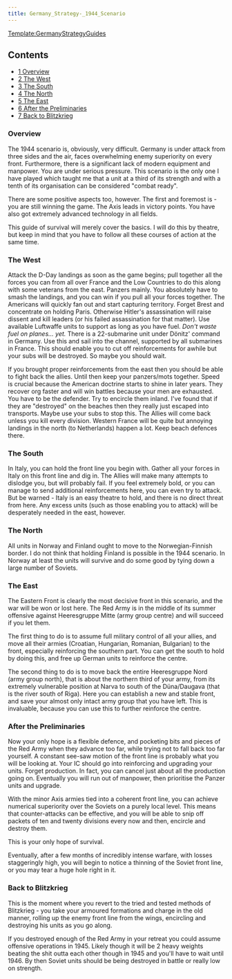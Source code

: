 ```yaml
---
title: Germany_Strategy-_1944_Scenario
---
```



[Template:GermanyStrategyGuides](/wiki/index.php?title=Template:GermanyStrategyGuides&action=edit&redlink=1 "Template:GermanyStrategyGuides (page does not exist)")

## Contents

-   [ 1 Overview ](#Overview)
-   [ 2 The West ](#The_West)
-   [ 3 The South ](#The_South)
-   [ 4 The North ](#The_North)
-   [ 5 The East ](#The_East)
-   [ 6 After the Preliminaries ](#After_the_Preliminaries)
-   [ 7 Back to Blitzkrieg ](#Back_to_Blitzkrieg)

###  Overview 

The 1944 scenario is, obviously, very difficult. Germany is under attack
from three sides and the air, faces overwhelming enemy superiority on
every front. Furthermore, there is a significant lack of modern
equipment and manpower. You are under serious pressure. This scenario is
the only one I have played which taught me that a unit at a third of its
strength and with a tenth of its organisation can be considered "combat
ready".

There are some positive aspects too, however. The first and foremost
is - you are still winning the game. The Axis leads in victory points.
You have also got extremely advanced technology in all fields.

This guide of survival will merely cover the basics. I will do this by
theatre, but keep in mind that you have to follow all these courses of
action at the same time.

###  The West 

Attack the D-Day landings as soon as the game begins; pull together all
the forces you can from all over France and the Low Countries to do this
along with some veterans from the east. Panzers mainly. You absolutely
have to smash the landings, and you can win if you pull all your forces
together. The Americans will quickly fan out and start capturing
territory. Forget Brest and concentrate on holding Paris. Otherwise
Hitler's assassination will raise dissent and kill leaders (or his
failed assassination for that matter). Use available Luftwaffe units to
support as long as you have fuel. *Don't waste fuel on planes... yet.*
There is a 22-submarine unit under Dönitz' command in Germany. Use this
and sail into the channel, supported by all submarines in France. This
should enable you to cut off reinforcements for awhile but your subs
will be destroyed. So maybe you should wait.

If you brought proper reinforcements from the east then you should be
able to fight back the allies. Until then keep your panzers/mots
together. Speed is crucial because the American doctrine starts to shine
in later years. They recover org faster and will win battles because
your men are exhausted. You have to be the defender. Try to encircle
them inland. I've found that if they are "destroyed" on the beaches then
they really just escaped into transports. Maybe use your subs to stop
this. The Allies will come back unless you kill every division. Western
France will be quite but annoying landings in the north (to Netherlands)
happen a lot. Keep beach defences there.

###  The South 

In Italy, you can hold the front line you begin with. Gather all your
forces in Italy on this front line and dig in. The Allies will make many
attempts to dislodge you, but will probably fail. If you feel extremely
bold, or you can manage to send additional reinforcements here, you can
even try to attack. But be warned - Italy is an easy theatre to hold,
and there is no direct threat from here. Any excess units (such as those
enabling you to attack) will be desperately needed in the east, however.

###  The North 

All units in Norway and Finland ought to move to the Norwegian-Finnish
border. I do not think that holding Finland is possible in the 1944
scenario. In Norway at least the units will survive and do some good by
tying down a large number of Soviets.

###  The East 

The Eastern Front is clearly the most decisive front in this scenario,
and the war will be won or lost here. The Red Army is in the middle of
its summer offensive against Heeresgruppe Mitte (army group centre) and
will succeed if you let them.

The first thing to do is to assume full military control of all your
allies, and move all their armies (Croatian, Hungarian, Romanian,
Bulgarian) to the front, especially reinforcing the southern part. You
can get the south to hold by doing this, and free up German units to
reinforce the centre.

The second thing to do is to move back the entire Heeresgruppe Nord
(army group north), that is about the northern third of your army, from
its extremely vulnerable position at Narva to south of the Düna/Daugava
(that is the river south of Riga). Here you can establish a new and
stable front, and save your almost only intact army group that you have
left. This is invaluable, because you can use this to further reinforce
the centre.

###  After the Preliminaries 

Now your only hope is a flexible defence, and pocketing bits and pieces
of the Red Army when they advance too far, while trying not to fall back
too far yourself. A constant see-saw motion of the front line is
probably what you will be looking at. Your IC should go into reinforcing
and upgrading your units. Forget production. In fact, you can cancel
just about all the production going on. Eventually you will run out of
manpower, then prioritise the Panzer units and upgrade.

With the minor Axis armies tied into a coherent front line, you can
achieve numerical superiority over the Soviets on a purely local level.
This means that counter-attacks can be effective, and you will be able
to snip off packets of ten and twenty divisions every now and then,
encircle and destroy them.

This is your only hope of survival.

Eventually, after a few months of incredibly intense warfare, with
losses staggeringly high, you will begin to notice a thinning of the
Soviet front line, or you may tear a huge hole right in it.

###  Back to Blitzkrieg 

This is the moment where you revert to the tried and tested methods of
Blitzkrieg - you take your armoured formations and charge in the old
manner, rolling up the enemy front line from the wings, encircling and
destroying his units as you go along.

If you destroyed enough of the Red Army in your retreat you could assume
offensive operations in 1945. Likely though it will be 2 heavy weights
beating the shit outta each other though in 1945 and you'll have to wait
until 1946. By then Soviet units should be being destroyed in battle or
really low on strength.
